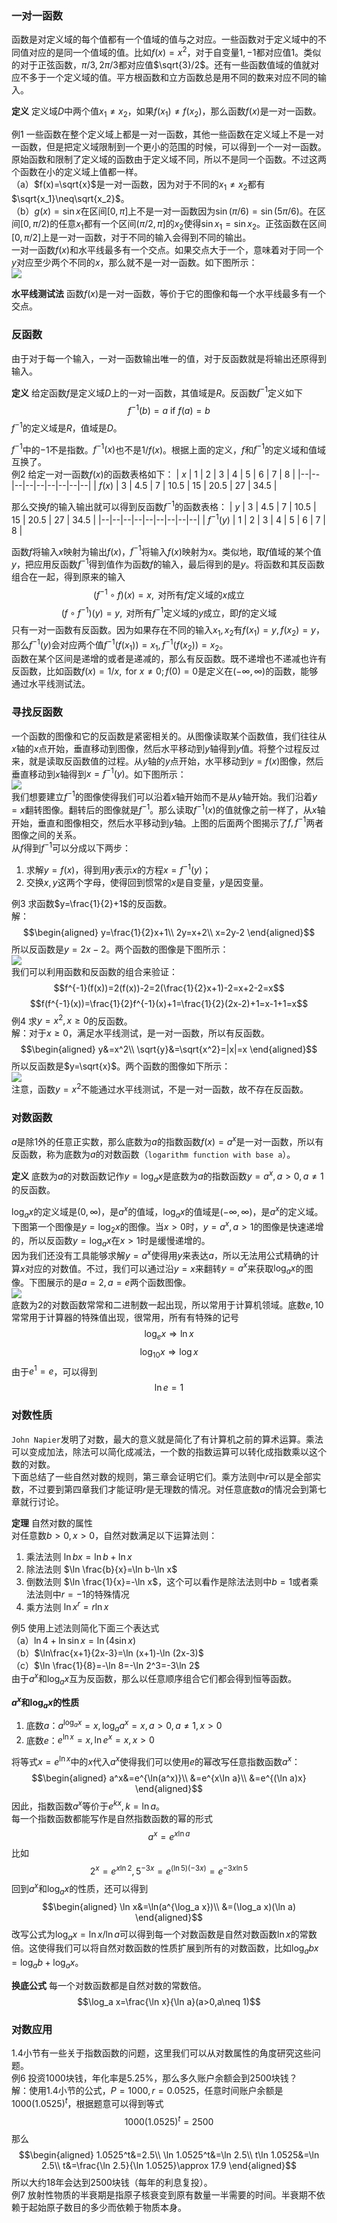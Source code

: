 ### 一对一函数
函数是对定义域的每个值都有一个值域的值与之对应。一些函数对于定义域中的不同值对应的是同一个值域的值。比如$f(x)=x^2$，对于自变量$1,-1$都对应值$1$。类似的对于正弦函数，$\pi/3,2\pi/3$都对应值$\sqrt{3}/2$。还有一些函数值域的值就对应不多于一个定义域的值。平方根函数和立方函数总是用不同的数来对应不同的输入。

**定义** 定义域$D$中两个值$x_1\neq x_2$，如果$f(x_1)\neq f(x_2)$，那么函数$f(x)$是一对一函数。

例1 一些函数在整个定义域上都是一对一函数，其他一些函数在定义域上不是一对一函数，但是把定义域限制到一个更小的范围的时候，可以得到一个一对一函数。原始函数和限制了定义域的函数由于定义域不同，所以不是同一个函数。不过这两个函数在小的定义域上值都一样。  
（a）$f(x)=\sqrt{x}$是一对一函数，因为对于不同的$x_1\neq x_2$都有$\sqrt{x_1}\neq\sqrt{x_2}$。  
（b）$g(x)=\sin x$在区间$[0,\pi]$上不是一对一函数因为$\sin(\pi/6)=\sin(5\pi/6)$。在区间$[0, \pi/2)$的任意$x_1$都有一个区间$(\pi/2, \pi]$的$x_2$使得$\sin x_1=\sin x_2$。正弦函数在区间$[0,\pi/2]$上是一对一函数，对于不同的输入会得到不同的输出。  
一对一函数$f(x)$和水平线最多有一个交点。如果交点大于一个，意味着对于同一个$y$对应至少两个不同的$x$，那么就不是一对一函数。如下图所示：  
![](050.010.png)

**水平线测试法** 函数$f(x)$是一对一函数，等价于它的图像和每一个水平线最多有一个交点。

### 反函数
由于对于每一个输入，一对一函数输出唯一的值，对于反函数就是将输出还原得到输入。

**定义** 给定函数$f$是定义域$D$上的一对一函数，其值域是$R$。反函数$f^{-1}$定义如下
$$f^{-1}(b)=a \text{ if } f(a)=b$$
$f^{-1}$的定义域是$R$，值域是$D$。

$f^{-1}$中的$-1$不是指数。$f^{-1}(x)$也不是$1/f(x)$。根据上面的定义，$f$和$f^{-1}$的定义域和值域互换了。  
例2 给定一对一函数$f(x)$的函数表格如下：
| $x$ | 1 | 2 | 3 | 4 | 5 | 6 | 7 | 8 |
|--|--|--|--|--|--|--|--|--|
| $f(x)$ | 3 | 4.5 | 7 | 10.5 | 15 | 20.5 | 27 | 34.5 |

那么交换$f$的输入输出就可以得到反函数$f^{-1}$的函数表格：
| $y$ | 3 | 4.5 | 7 | 10.5 | 15 | 20.5 | 27 | 34.5 |
|--|--|--|--|--|--|--|--|--|
| $f^{-1}(y)$ | 1 | 2 | 3 | 4 | 5 | 6 | 7 | 8 |

函数$f$将输入$x$映射为输出$f(x)$，$f^{-1}$将输入$f(x)$映射为$x$。类似地，取$f$值域的某个值$y$，把应用反函数$f^{-1}$得到值作为函数$f$的输入，最后得到的是$y$。将函数和其反函数组合在一起，得到原来的输入
$$(f^{-1}\circ f)(x)=x, \text{ 对所有$f$定义域的$x$成立}$$
$$(f\circ f^{-1})(y)=y, \text{ 对所有$f^{-1}$定义域的$y$成立，即$f$的定义域}$$
只有一对一函数有反函数。因为如果存在不同的输入$x_1,x_2$有$f(x_1)=y,f(x_2)=y$，那么$f^{-1}(y)$会对应两个值$f^{-1}(f(x_1))=x_1,f^{-1}(f(x_2))=x_2$。  
函数在某个区间是递增的或者是递减的，那么有反函数。既不递增也不递减也许有反函数，比如函数$f(x)=1/x, \text{ for } x\neq 0; f(0)=0$是定义在$(-\infty,\infty)$的函数，能够通过水平线测试法。

### 寻找反函数
一个函数的图像和它的反函数是紧密相关的。从图像读取某个函数值，我们往往从$x$轴的$x$点开始，垂直移动到图像，然后水平移动到$y$轴得到$y$值。将整个过程反过来，就是读取反函数值的过程。从$y$轴的$y$点开始，水平移动到$y=f(x)$图像，然后垂直移动到$x$轴得到$x=f^{-1}(y)$。如下图所示：  
![](050.020.png)  
我们想要建立$f^{-1}$的图像使得我们可以沿着$x$轴开始而不是从$y$轴开始。我们沿着$y=x$翻转图像。翻转后的图像就是$f^{-1}$。那么读取$f^{-1}(x)$的值就像之前一样了，从$x$轴开始，垂直和图像相交，然后水平移动到$y$轴。上图的后面两个图揭示了$f,f^{-1}$两者图像之间的关系。  
从$f$得到$f^{-1}$可以分成以下两步：
1. 求解$y=f(x)$，得到用$y$表示$x$的方程$x=f^{-1}(y)$；
2. 交换$x,y$这两个字母，使得回到惯常的$x$是自变量，$y$是因变量。

例3 求函数$y=\frac{1}{2}+1$的反函数。  
解：
$$\begin{aligned}
y=\frac{1}{2}x+1\\
2y=x+2\\
x=2y-2
\end{aligned}$$
所以反函数是$y=2x-2$。两个函数的图像是下图所示：  
![](050.030.png)  
我们可以利用函数和反函数的组合来验证：
$$f^{-1}(f(x))=2(f(x))-2=2(\frac{1}{2}x+1)-2=x+2-2=x$$
$$f(f^{-1}(x))=\frac{1}{2}f^{-1}(x)+1=\frac{1}{2}(2x-2)+1=x-1+1=x$$
例4 求$y=x^2,x\geq 0$的反函数。  
解：对于$x\geq 0$，满足水平线测试，是一对一函数，所以有反函数。
$$\begin{aligned}
y&=x^2\\
\sqrt{y}&=\sqrt{x^2}=|x|=x
\end{aligned}$$
所以反函数是$y=\sqrt{x}$。两个函数的图像如下所示：  
![](050.040.png)  
注意，函数$y=x^2$不能通过水平线测试，不是一对一函数，故不存在反函数。

### 对数函数
$a$是除1外的任意正实数，那么底数为$a$的指数函数$f(x)=a^x$是一对一函数，所以有反函数，称为底数为$a$的对数函数（`logarithm function with base a`）。

**定义** 底数为$a$的对数函数记作$y=\log_a x$是底数为$a$的指数函数$y=a^x,a>0,a\neq 1$的反函数。

$\log_a x$的定义域是$(0, \infty)$，是$a^x$的值域，$\log_a x$的值域是$(-\infty, \infty)$，是$a^x$的定义域。  
下图第一个图像是$y=\log_2 x$的图像。当$x>0$时，$y=a^x,a>1$的图像是快速递增的，所以反函数$y=\log_a x$在$x>1$时是缓慢递增的。  
因为我们还没有工具能够求解$y=a^x$使得用$y$来表达$a$，所以无法用公式精确的计算$x$对应的对数值。不过，我们可以通过沿$y=x$来翻转$y=a^x$来获取$\log_a x$的图像。下图展示的是$a=2,a=e$两个函数图像。  
![](050.050.png)  
底数为2的对数函数常常和二进制数一起出现，所以常用于计算机领域。底数$e,10$常常用于计算器的特殊值出现，很常用，所有有特殊的记号
$$\log_e x\Rightarrow \ln x$$
$$\log_{10} x\Rightarrow \log x$$
由于$e^1=e$，可以得到
$$\ln e=1$$

### 对数性质
`John Napier`发明了对数，最大的意义就是简化了有计算机之前的算术运算。乘法可以变成加法，除法可以简化成减法，一个数的指数运算可以转化成指数乘以这个数的对数。  
下面总结了一些自然对数的规则，第三章会证明它们。乘方法则中$r$可以是全部实数，不过要到第四章我们才能证明$r$是无理数的情况。对任意底数$a$的情况会到第七章就行讨论。

**定理** 自然对数的属性  
对任意数$b>0,x>0$，自然对数满足以下运算法则：  
1. 乘法法则 $\ln bx=\ln b+\ln x$
2. 除法法则 $\ln \frac{b}{x}=\ln b-\ln x$
3. 倒数法则 $\ln \frac{1}{x}=-\ln x$，这个可以看作是除法法则中$b=1$或者乘法法则中$r=-1$的特殊情况
4. 乘方法则 $\ln x^r=r\ln x$

例5 使用上述法则简化下面三个表达式  
（a）$\ln 4+\ln\sin x=\ln (4\sin x)$  
（b）$\ln\frac{x+1}{2x-3}=\ln (x+1)-\ln (2x-3)$  
（c）$\ln \frac{1}{8}=-\ln 8=-\ln 2^3=-3\ln 2$  
由于$a^x$和$\log_a x$互为反函数，那么以任意顺序组合它们都会得到恒等函数。

**$a^x$和$\log_a x$的性质**
1. 底数$a$：$a^{\log_a x}=x, \log_a a^x=x,a>0,a\neq 1,x>0$
2. 底数$e$：$e^{\ln x}=x,\ln e^x=x,x>0$

将等式$x=e^{\ln x}$中的$x$代入$a^x$使得我们可以使用$e$的幂改写任意指数函数$a^x$：
$$\begin{aligned}
a^x&=e^{\ln(a^x)}\\
&=e^{x\ln a}\\
&=e^{(\ln a)x}
\end{aligned}$$
因此，指数函数$a^x$等价于$e^{kx},k=\ln a$。  
每一个指数函数都能写作是自然指数函数的幂的形式
$$a^x=e^{x\ln a}$$
比如
$$2^x=e^{x\ln 2}, 5^{-3x}=e^{(\ln 5)(-3x)}=e^{-3x\ln 5}$$
回到$a^x$和$\log_a x$的性质，还可以得到
$$\begin{aligned}
\ln x&=\ln(a^{\log_a x})\\
&=(\log_a x)(\ln a)
\end{aligned}$$
改写公式为$\log_a x=\ln x/\ln a$可以得到每一个对数函数是自然对数函数$\ln x$的常数倍。这使得我们可以将自然对数函数的性质扩展到所有的对数函数，比如$\log_a bx=\log_a b+\log_a x$。

**换底公式** 每一个对数函数都是自然对数的常数倍。
$$\log_a x=\frac{\ln x}{\ln a}(a>0,a\neq 1)$$

### 对数应用
1.4小节有一些关于指数函数的问题，这里我们可以从对数属性的角度研究这些问题。  
例6 投资1000块钱，年化率是5.25%，那么多久账户余额会到2500块钱？  
解：使用1.4小节的公式，$P=1000,r=0.0525$，任意时间账户余额是$1000(1.0525)^t$，根据题意可以得到等式
$$1000(1.0525)^t=2500$$
那么
$$\begin{aligned}
1.0525^t&=2.5\\
\ln 1.0525^t&=\ln 2.5\\
t\ln 1.0525&=\ln 2.5\\
t&=\frac{\ln 2.5}{\ln 1.0525}\approx 17.9
\end{aligned}$$
所以大约18年会达到2500块钱（每年的利息复投）。  
例7 放射性物质的半衰期是指原子核衰变到原有数量一半需要的时间。半衰期不依赖于起始原子数目的多少而依赖于物质本身。  


